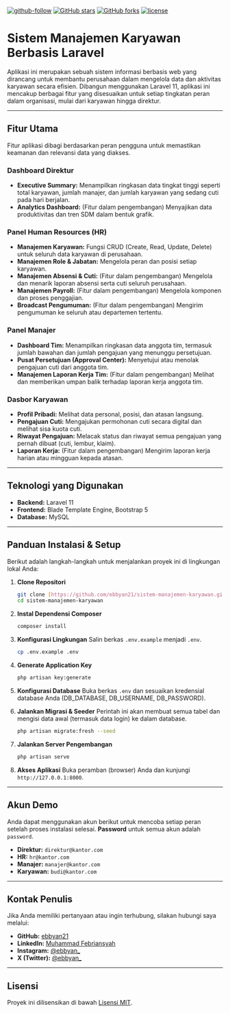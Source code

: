 [![github-follow](https://img.shields.io/github/followers/ebbyan21?label=Follow&logoColor=purple&style=social)](https://github.com/ebbyan21)
[![GitHub stars](https://img.shields.io/github/stars/ebbyan21/sistem-manajemen-karyawan.svg?style=social)](https://github.com/ebbyan21/sistem-manajemen-karyawan/stargazers)
[![GitHub forks](https://img.shields.io/github/forks/ebbyan21/sistem-manajemen-karyawan.svg)](https://github.com/ebbyan21/sistem-manajemen-karyawan/network)
[![license](https://img.shields.io/badge/License-MIT-brightgreen.svg)](https://choosealicense.com/licenses/mit/)

# Sistem Manajemen Karyawan Berbasis Laravel

Aplikasi ini merupakan sebuah sistem informasi berbasis web yang dirancang untuk membantu perusahaan dalam mengelola data dan aktivitas karyawan secara efisien. Dibangun menggunakan Laravel 11, aplikasi ini mencakup berbagai fitur yang disesuaikan untuk setiap tingkatan peran dalam organisasi, mulai dari karyawan hingga direktur.

---

## Fitur Utama

Fitur aplikasi dibagi berdasarkan peran pengguna untuk memastikan keamanan dan relevansi data yang diakses.

### **Dashboard Direktur**
- **Executive Summary:** Menampilkan ringkasan data tingkat tinggi seperti total karyawan, jumlah manajer, dan jumlah karyawan yang sedang cuti pada hari berjalan.
- **Analytics Dashboard:** (Fitur dalam pengembangan) Menyajikan data produktivitas dan tren SDM dalam bentuk grafik.

### **Panel Human Resources (HR)**
- **Manajemen Karyawan:** Fungsi CRUD (Create, Read, Update, Delete) untuk seluruh data karyawan di perusahaan.
- **Manajemen Role & Jabatan:** Mengelola peran dan posisi setiap karyawan.
- **Manajemen Absensi & Cuti:** (Fitur dalam pengembangan) Mengelola dan menarik laporan absensi serta cuti seluruh perusahaan.
- **Manajemen Payroll:** (Fitur dalam pengembangan) Mengelola komponen dan proses penggajian.
- **Broadcast Pengumuman:** (Fitur dalam pengembangan) Mengirim pengumuman ke seluruh atau departemen tertentu.

### **Panel Manajer**
- **Dashboard Tim:** Menampilkan ringkasan data anggota tim, termasuk jumlah bawahan dan jumlah pengajuan yang menunggu persetujuan.
- **Pusat Persetujuan (Approval Center):** Menyetujui atau menolak pengajuan cuti dari anggota tim.
- **Manajemen Laporan Kerja Tim:** (Fitur dalam pengembangan) Melihat dan memberikan umpan balik terhadap laporan kerja anggota tim.

### **Dasbor Karyawan**
- **Profil Pribadi:** Melihat data personal, posisi, dan atasan langsung.
- **Pengajuan Cuti:** Mengajukan permohonan cuti secara digital dan melihat sisa kuota cuti.
- **Riwayat Pengajuan:** Melacak status dan riwayat semua pengajuan yang pernah dibuat (cuti, lembur, klaim).
- **Laporan Kerja:** (Fitur dalam pengembangan) Mengirim laporan kerja harian atau mingguan kepada atasan.

---

## Teknologi yang Digunakan
- **Backend:** Laravel 11
- **Frontend:** Blade Template Engine, Bootstrap 5
- **Database:** MySQL

---

## Panduan Instalasi & Setup

Berikut adalah langkah-langkah untuk menjalankan proyek ini di lingkungan lokal Anda:

1.  **Clone Repositori**
    ```bash
    git clone [https://github.com/ebbyan21/sistem-manajemen-karyawan.git](https://github.com/ebbyan21/sistem-manajemen-karyawan.git)
    cd sistem-manajemen-karyawan
    ```

2.  **Instal Dependensi Composer**
    ```bash
    composer install
    ```

3.  **Konfigurasi Lingkungan**
    Salin berkas `.env.example` menjadi `.env`.
    ```bash
    cp .env.example .env
    ```

4.  **Generate Application Key**
    ```bash
    php artisan key:generate
    ```

5.  **Konfigurasi Database**
    Buka berkas `.env` dan sesuaikan kredensial database Anda (DB_DATABASE, DB_USERNAME, DB_PASSWORD).

6.  **Jalankan Migrasi & Seeder**
    Perintah ini akan membuat semua tabel dan mengisi data awal (termasuk data login) ke dalam database.
    ```bash
    php artisan migrate:fresh --seed
    ```

7.  **Jalankan Server Pengembangan**
    ```bash
    php artisan serve
    ```

8.  **Akses Aplikasi**
    Buka peramban (browser) Anda dan kunjungi `http://127.0.0.1:8000`.

---

## Akun Demo

Anda dapat menggunakan akun berikut untuk mencoba setiap peran setelah proses instalasi selesai. **Password** untuk semua akun adalah `password`.

-   **Direktur:** `direktur@kantor.com`
-   **HR:** `hr@kantor.com`
-   **Manajer:** `manajer@kantor.com`
-   **Karyawan:** `budi@kantor.com`

---

## Kontak Penulis

Jika Anda memiliki pertanyaan atau ingin terhubung, silakan hubungi saya melalui:

-   **GitHub:** [ebbyan21](https://github.com/ebbyan21)
-   **LinkedIn:** [Muhammad Febriansyah](https://www.linkedin.com/in/muhammad-febriansyah-77914131b)
-   **Instagram:** [@ebbyan_](https://www.instagram.com/ebbyan_)
-   **X (Twitter):** [@ebbyan_](https://twitter.com/ebbyan_)

---

## Lisensi
Proyek ini dilisensikan di bawah [Lisensi MIT](https://choosealicense.com/licenses/mit/).
